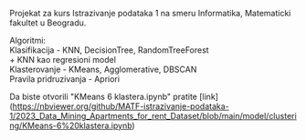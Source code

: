 Projekat za kurs Istrazivanje podataka 1 na smeru Informatika, Matematicki fakultet u Beogradu.  
  
Algoritmi:  
Klasifikacija - KNN, DecisionTree, RandomTreeForest  
		+ KNN kao regresioni model  
Klasterovanje - KMeans, Agglomerative, DBSCAN  
Pravila pridruzivanja - Apriori  

Da biste otvorili "KMeans 6 klastera.ipynb" pratite [link] (https://nbviewer.org/github/MATF-istrazivanje-podataka-1/2023_Data_Mining_Apartments_for_rent_Dataset/blob/main/model/clustering/KMeans-6%20klastera.ipynb)  
